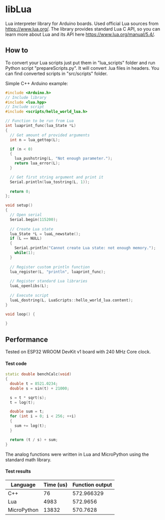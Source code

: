 # libLua
Lua interpreter library for Arduino boards. Used official Lua sources from https://www.lua.org/. The library provides standard Lua C API, so you can learn more about Lua and its API here https://www.lua.org/manual/5.4/.

## How to
To convert your Lua scripts just put them in "lua_scripts" folder and run Python script "prepareScripts.py". It will convert .lua files in headers. You can find converted scripts in "src/scripts" folder.

Simple C++ Arduino example:
```C++
#include <Arduino.h>
// Include library
#include <lua.hpp>
// Include script
#include <scripts/hello_world_lua.h>

// Function to be run from Lua
int luaprint_func(lua_State *L)
{
  // Get amount of provided arguments
  int n = lua_gettop(L);

  if (n < 0)
  {
    lua_pushstring(L, "Not enough parameter.");
    return lua_error(L);
  }

  // Get first string argument and print it
  Serial.println(lua_tostring(L, 1));
  
  return 0;
};

void setup()
{
  // Open serial
  Serial.begin(115200);
  
  // Create Lua state
  lua_State *L = luaL_newstate();
  if (L == NULL)
  {
    Serial.println("Cannot create Lua state: not enough memory.");
    while(1);
  }
  
  // Register custom println function
  lua_register(L, "println", luaprint_func);
  
  // Register standard Lua libraries
  luaL_openlibs(L);
  
  // Execute script
  luaL_dostring(L, LuaScripts::hello_world_lua.content);
}

void loop() {
  
}
```
## Performance
Tested on ESP32 WROOM DevKit v1 board with 240 MHz Core clock.
#### Test code
```C++
static double benchCalc(void)
{
  double t = 8521.0234;
  double s = sin(t) + 21000;

  s = t * sqrt(s);
  t = log(t);

  double sum = t;
  for (int i = 0; i < 256; ++i)
  {
    sum += log(t);
  }

  return (t / s) + sum;
}
```
The analog functions were written in Lua and MicroPython using the standard math library.
#### Test results
| Language | Time (us) | Function output |
| --- | --- | --- |
| C++ | 76 | 572.966329 |
| Lua | 4983 | 572.9656 |
| MicroPython | 13832 | 570.7628 |
